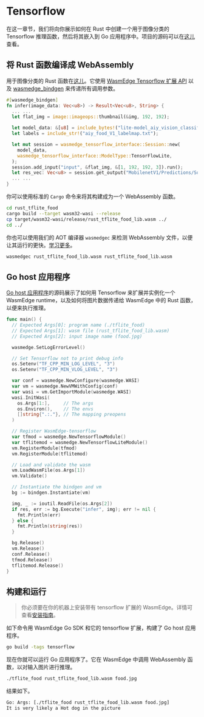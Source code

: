 # Tensorflow

在这一章节，我们将向你展示如何在 Rust 中创建一个用于图像分类的 Tensorflow 推理函数，然后将其嵌入到 Go 应用程序中。项目的源码可以在[这儿](https://github.com/second-state/WasmEdge-go-examples/tree/master/wasmedge-bindgen/go_TfliteFood)查看。

## 将 Rust 函数编译成 WebAssembly

用于图像分类的 Rust 函数在[这儿](https://github.com/second-state/WasmEdge-go-examples/blob/master/wasmedge-bindgen/go_TfliteFood/rust_tflite_food/src/lib.rs)。它使用 [WasmEdge Tensorflow 扩展 API](../../dev/rust/tensorflow.md) 以及 [wasmedge_bindgen](function.md) 来传递所有调用参数。

```rust
#[wasmedge_bindgen]
fn infer(image_data: Vec<u8>) -> Result<Vec<u8>, String> {
  ... ...
  let flat_img = image::imageops::thumbnail(&img, 192, 192);

  let model_data: &[u8] = include_bytes!("lite-model_aiy_vision_classifier_food_V1_1.tflite");
  let labels = include_str!("aiy_food_V1_labelmap.txt");

  let mut session = wasmedge_tensorflow_interface::Session::new(
    model_data,
    wasmedge_tensorflow_interface::ModelType::TensorFlowLite,
  );
  session.add_input("input", &flat_img, &[1, 192, 192, 3]).run();
  let res_vec: Vec<u8> = session.get_output("MobilenetV1/Predictions/Softmax");
  ... ...
}
```

你可以使用标准的 `Cargo` 命令来将其构建成为一个 WebAssembly 函数。

```bash
cd rust_tflite_food
cargo build --target wasm32-wasi --release
cp target/wasm32-wasi/release/rust_tflite_food_lib.wasm ../
cd ../
```

你也可以使用我们的 AOT 编译器 `wasmedgec` 来检测 WebAssembly 文件，以便让其运行的更快。[学习更多](../../start/universal.md)。

```bash
wasmedgec rust_tflite_food_lib.wasm rust_tflite_food_lib.wasm
```

## Go host 应用程序

[Go host 应用程序](https://github.com/second-state/WasmEdge-go-examples/blob/master/wasmedge-bindgen/go_TfliteFood/tflite_food.go)的源码展示了如何用 Tensorflow 来扩展并实例化一个 WasmEdge runtime，以及如何将图片数据传递给 WasmEdge 中的 Rust 函数，以便来执行推理。

```go
func main() {
  // Expected Args[0]: program name (./tflite_food)
  // Expected Args[1]: wasm file (rust_tflite_food_lib.wasm)
  // Expected Args[2]: input image name (food.jpg)

  wasmedge.SetLogErrorLevel()

  // Set Tensorflow not to print debug info
  os.Setenv("TF_CPP_MIN_LOG_LEVEL", "3")
  os.Setenv("TF_CPP_MIN_VLOG_LEVEL", "3")

  var conf = wasmedge.NewConfigure(wasmedge.WASI)
  var vm = wasmedge.NewVMWithConfig(conf)
  var wasi = vm.GetImportModule(wasmedge.WASI)
  wasi.InitWasi(
    os.Args[1:],     // The args
    os.Environ(),    // The envs
    []string{".:."}, // The mapping preopens
  )

  // Register WasmEdge-tensorflow
  var tfmod = wasmedge.NewTensorflowModule()
  var tflitemod = wasmedge.NewTensorflowLiteModule()
  vm.RegisterModule(tfmod)
  vm.RegisterModule(tflitemod)

  // Load and validate the wasm
  vm.LoadWasmFile(os.Args[1])
  vm.Validate()

  // Instantiate the bindgen and vm
  bg := bindgen.Instantiate(vm)

  img, _ := ioutil.ReadFile(os.Args[2])
  if res, err := bg.Execute("infer", img); err != nil {
    fmt.Println(err)
  } else {
    fmt.Println(string(res))
  }

  bg.Release()
  vm.Release()
  conf.Release()
  tfmod.Release()
  tflitemod.Release()
}
```

## 构建和运行

> 你必须要在你的机器上安装带有 tensorflow 扩展的 WasmEdge。详情可查看[安装指南](../../start/install.md)。

如下命令用 WasmEdge Go SDK 和它的 tensorflow 扩展，构建了 Go host 应用程序。

```bash
go build -tags tensorflow
```

现在你就可以运行 Go 应用程序了。它在 WasmEdge 中调用 WebAssembly 函数，以对输入图片进行推理。

```bash
./tflite_food rust_tflite_food_lib.wasm food.jpg
```

结果如下。

```bash
Go: Args: [./tflite_food rust_tflite_food_lib.wasm food.jpg]
It is very likely a Hot dog in the picture
```
